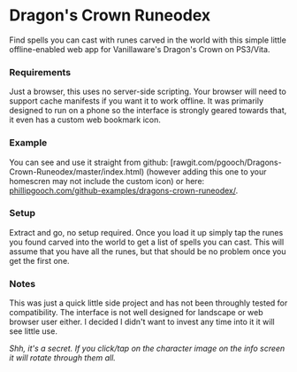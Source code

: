 # Dragon's Crown Runeodex

Find spells you can cast with runes carved in the world with this simple little offline-enabled web app for Vanillaware's Dragon's Crown on PS3/Vita.

### Requirements
Just a browser, this uses no server-side scripting. Your browser will need to support cache manifests if you want it to work offline. It was primarily designed to run on a phone so the interface is strongly geared towards that, it even has a custom web bookmark icon.

### Example
You can see and use it straight from github: [rawgit.com/pgooch/Dragons-Crown-Runeodex/master/index.html) (however adding this one to your homescren may not include the custom icon) or here: [phillipgooch.com/github-examples/dragons-crown-runeodex/](http://phillipgooch.com/github-examples/dragons-crown-runeodex/).

### Setup
Extract and go, no setup required. Once you load it up simply tap the runes you found carved into the world to get a list of spells you can cast. This will assume that you have all the runes, but that should be no problem once you get the first one.

### Notes
This was just a quick little side project and has not been throughly tested for compatibility. The interface is not well designed for landscape or web browser user either. I decided I didn't want to invest any time into it it will see little use.

_Shh, it's a secret. If you click/tap on the character image on the info screen it will rotate through them all._